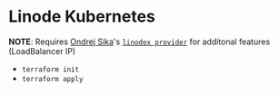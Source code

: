 # Linode Kubernetes 

**NOTE**: Requires [Ondrej Sika](https://ondrej-sika.cz)'s [`linodex provider`](https://registry.terraform.io/providers/ondrejsika/linodex/latest) for additonal features (LoadBalancer IP)

 - `terraform init`
 - `terraform apply`